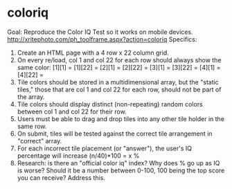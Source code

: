 coloriq
=======

Goal: Reproduce the Color IQ Test so it works on mobile devices. http://xritephoto.com/ph_toolframe.aspx?action=coloriq
Specifics: 
1. Create an HTML page with a 4 row x 22 column grid. 
2. On every re/load, col 1 and col 22 for each row should always show the same color: 
[1][1] = 
[1][22] = 
[2][1] = 
[2][22] =
[3][1] = 
[3][22] = 
[4][1] = 
[4][22] =
3. Tile colors should be stored in a multidimensional array, but the "static tiles," those that are col 1 and col 22 for each row, should not be part of the array. 
4. Tile colors should display distinct (non-repeating) random colors between col 1 and col 22 for their row.
5. Users must be able to drag and drop tiles into any other tile holder in the same row. 
6. On submit, tiles will be tested against the correct tile arrangement in "correct" array.
7. For each incorrect tile placement (or "answer"), the user's IQ percentage will increase (n/40)*100 = x %
8. Research: is there an "official color iq" index? Why does % go up as IQ is worse? Should it be a number between 0-100, 100 being the top score you can receive? Address this. 

